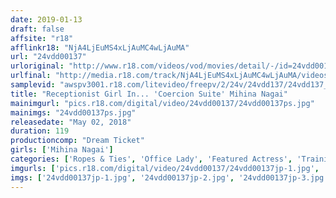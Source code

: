 ```yaml
---
date: 2019-01-13
draft: false
affsite: "r18"
afflinkr18: "NjA4LjEuMS4xLjAuMC4wLjAuMA"
url: "24vdd00137"
urloriginal: "http://www.r18.com/videos/vod/movies/detail/-/id=24vdd00137"
urlfinal: "http://media.r18.com/track/NjA4LjEuMS4xLjAuMC4wLjAuMA/videos/vod/movies/detail/-/id=24vdd00137"
samplevid: "awspv3001.r18.com/litevideo/freepv/2/24v/24vdd137/24vdd137_dmb_w.mp4"
title: "Receptionist Girl In... 'Coercion Suite' Mihina Nagai"
mainimgurl: "pics.r18.com/digital/video/24vdd00137/24vdd00137ps.jpg"
mainimgs: "24vdd00137ps.jpg"
releasedate: "May 02, 2018"
duration: 119
productioncomp: "Dream Ticket"
girls: ['Mihina Nagai']
categories: ['Ropes & Ties', 'Office Lady', 'Featured Actress', 'Training', 'Threesome / Foursome', 'Deep Throat', 'Hi-Def']
imgurls: ['pics.r18.com/digital/video/24vdd00137/24vdd00137jp-1.jpg', 'pics.r18.com/digital/video/24vdd00137/24vdd00137jp-2.jpg', 'pics.r18.com/digital/video/24vdd00137/24vdd00137jp-3.jpg', 'pics.r18.com/digital/video/24vdd00137/24vdd00137jp-4.jpg', 'pics.r18.com/digital/video/24vdd00137/24vdd00137jp-5.jpg', 'pics.r18.com/digital/video/24vdd00137/24vdd00137jp-6.jpg', 'pics.r18.com/digital/video/24vdd00137/24vdd00137jp-7.jpg', 'pics.r18.com/digital/video/24vdd00137/24vdd00137jp-8.jpg', 'pics.r18.com/digital/video/24vdd00137/24vdd00137jp-9.jpg', 'pics.r18.com/digital/video/24vdd00137/24vdd00137jp-10.jpg', 'pics.r18.com/digital/video/24vdd00137/24vdd00137jp-11.jpg', 'pics.r18.com/digital/video/24vdd00137/24vdd00137jp-12.jpg', 'pics.r18.com/digital/video/24vdd00137/24vdd00137jp-13.jpg', 'pics.r18.com/digital/video/24vdd00137/24vdd00137jp-14.jpg', 'pics.r18.com/digital/video/24vdd00137/24vdd00137jp-15.jpg', 'pics.r18.com/digital/video/24vdd00137/24vdd00137jp-16.jpg', 'pics.r18.com/digital/video/24vdd00137/24vdd00137jp-17.jpg', 'pics.r18.com/digital/video/24vdd00137/24vdd00137jp-18.jpg', 'pics.r18.com/digital/video/24vdd00137/24vdd00137jp-19.jpg', 'pics.r18.com/digital/video/24vdd00137/24vdd00137jp-20.jpg']
imgs: ['24vdd00137jp-1.jpg', '24vdd00137jp-2.jpg', '24vdd00137jp-3.jpg', '24vdd00137jp-4.jpg', '24vdd00137jp-5.jpg', '24vdd00137jp-6.jpg', '24vdd00137jp-7.jpg', '24vdd00137jp-8.jpg', '24vdd00137jp-9.jpg', '24vdd00137jp-10.jpg', '24vdd00137jp-11.jpg', '24vdd00137jp-12.jpg', '24vdd00137jp-13.jpg', '24vdd00137jp-14.jpg', '24vdd00137jp-15.jpg', '24vdd00137jp-16.jpg', '24vdd00137jp-17.jpg', '24vdd00137jp-18.jpg', '24vdd00137jp-19.jpg', '24vdd00137jp-20.jpg']
---
```

